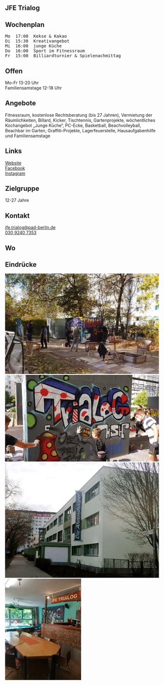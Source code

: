 ## JFE Trialog

## Wochenplan
<pre id="weeklyschedule">
Mo  17:00  Kekse & Kakao
Di  15:30  Kreativangebot
Mi  16:00  junge Küche
Do  16:00  Sport im Fitnessraum
Fr  15:00  Billiardturnier & Spielenachmittag
</pre>

## Offen
Mo-Fr 13-20 Uhr<br>
Familiensamstage 12-18 Uhr

## Angebote
<p id="activities">
Fitnessraum, kostenlose Rechtsberatung (bis 27 Jahren), Vermietung der Räumlichkeiten, Billard, Kicker, Tischtennis, Gartenprojekte, wöchentliches Kochangebot „Junge Küche“, PC-Ecke, Basketball, Beachvolleyball, Beachbar im Garten, Graffiti-Projekte, Lagerfeuerstelle, Hausaufgabenhilfe und Familiensamstage
</p>

## Links
<a target="_blank" href="https://www.pad-berlin.de/jugendarbeit-praevention-und-qualifikation/jfe-trialog">Website</a><br>
<a target="_blank" href="https://de-de.facebook.com/jfetrialog/">Facebook</a><br>
<a target="_blank" href="https://www.instagram.com/jfe.trialog/">Instagram</a>

## Zielgruppe
12-27 Jahre

## Kontakt
[jfe.trialog@pad-berlin.de](mailto:jfe.trialog@pad-berlin.de)<br>
<a href="tel:+493092407353">030 9240 7353</a>

## Wo
<div id="gmap"></div>
<script>window.onload = showMap('Ahrenshooper Straße 7, 13051 Berlin', 0, 'gmap_mini')</script>

## Eindrücke
<div class="mediacontainer">
  <img src="images/JFE_Trialog/1.jpg" />
  <img src="images/JFE_Trialog/2.jpg" />
  <img src="images/JFE_Trialog/3.jpg" />
  <img src="images/JFE_Trialog/4.jpg" />
</div>
